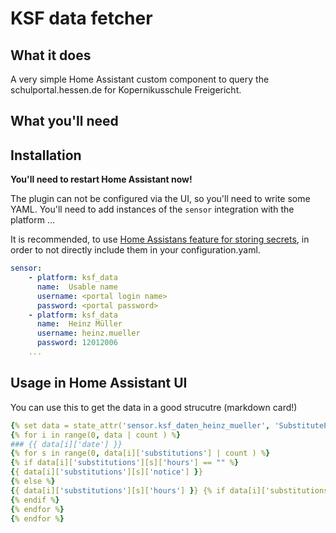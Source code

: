 # KSF data fetcher

## What it does
A very simple Home Assistant custom component to query the schulportal.hessen.de for Kopernikusschule Freigericht.

## What you'll need

## Installation
**You'll need to restart Home Assistant now!**

The plugin can not be configured via the UI, so you'll need to write some YAML.
You'll need to add instances of the ```sensor``` integration with the platform ...

It is recommended, to use [Home Assistans feature for storing secrets](https://www.home-assistant.io/docs/configuration/secrets/), in order to not directly include them in your configuration.yaml.

```yaml
sensor:
    - platform: ksf_data
      name:  Usable name
      username: <portal login name>
      password: <portal password>
    - platform: ksf_data
      name:  Heinz Müller
      username: heinz.mueller
      password: 12012006
    ...
```

## Usage in Home Assistant UI
You can use this to get the data in a good strucutre (markdown card!)

```yaml
{% set data = state_attr('sensor.ksf_daten_heinz_mueller', 'SubstitutePlan')|from_json %}
{% for i in range(0, data | count ) %}
### {{ data[i]['date'] }}
{% for s in range(0, data[i]['substitutions'] | count ) %}
{% if data[i]['substitutions'][s]['hours'] == "" %}
{{ data[i]['substitutions'][s]['notice'] }}
{% else %}
{{ data[i]['substitutions'][s]['hours'] }} {% if data[i]['substitutions'][s]['subject_old'] != "" %} - {{ data[i]['substitutions'][s]['subject_old'] }} {% endif %} - statt {{ data[i]['substitutions'][s]['teacher'] }} {% if data[i]['substitutions'][s]['substitute'] != "" %} jetzt {{ data[i]['substitutions'][s]['substitute'] }} {% endif %} {% if data[i]['substitutions'][s]['room'] != "" %} in {{ data[i]['substitutions'][s]['room'] }} {% endif %} {% if data[i]['substitutions'][s]['notice'] != None %} - {{ data[i]['substitutions'][s]['notice'] }} {% endif %}
{% endif %}
{% endfor %}
{% endfor %}
```

